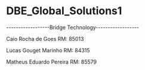 # DBE_Global_Solutions1


------------------Bridge Technology------------------


Caio Rocha de Goes		RM: 85013 

Lucas Gouget Marinho		RM: 84315

Matheus Eduardo Pereira		RM: 85579
